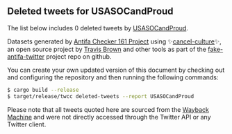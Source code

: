## Deleted tweets for USASOCandProud

The list below includes 0 deleted tweets by
[USASOCandProud](https://twitter.com/USASOCandProud).



Datasets generated by [Antifa Checker 161 Project](https://twitter.com/antifacheck161) using ✨[cancel-culture](https://github.com/travisbrown/cancel-culture)✨, an open source project by 
[Travis Brown](https://twitter.com/travisbrown) and other tools as part of the 
[fake-antifa-twitter](https://github.com/antifacheck161/fake-antifa-twitter) project repo on github.

You can create your own updated version of this document by checking out and configuring the
repository and then running the following commands:

```bash
$ cargo build --release
$ target/release/twcc deleted-tweets --report USASOCandProud
```

Please note that all tweets quoted here are sourced from the
[Wayback Machine](https://web.archive.org) and were not directly accessed through the Twitter API or
any Twitter client.

